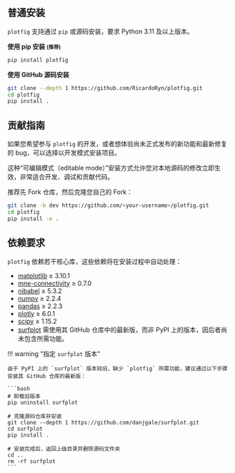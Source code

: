## 普通安装

`plotfig` 支持通过 `pip` 或源码安装，要求 Python 3.11 及以上版本。


**使用 pip 安装 <small>(推荐)</small>**

```bash
pip install plotfig
```

**使用 GitHub 源码安装**

```bash
git clone --depth 1 https://github.com/RicardoRyn/plotfig.git
cd plotfig
pip install .
```

## 贡献指南

如果您希望参与 `plotfig` 的开发，或者想体验尚未正式发布的新功能和最新修复的 bug，可以选择以开发模式安装项目。

这种“可编辑模式（editable mode）”安装方式允许您对本地源码的修改立即生效，非常适合开发、调试和贡献代码。

推荐先 Fork 仓库，然后克隆您自己的 Fork：

```bash
git clone -b dev https://github.com/<your-username>/plotfig.git
cd plotfig
pip install -e .
```

## 依赖要求

`plotfig` 依赖若干核心库，这些依赖将在安装过程中自动处理：

- [matplotlib](https://matplotlib.org/) ≥ 3.10.1  
- [mne-connectivity](https://mne.tools/mne-connectivity/stable/index.html) ≥ 0.7.0  
- [nibabel](https://nipy.org/nibabel/) ≥ 5.3.2  
- [numpy](https://numpy.org/) ≥ 2.2.4  
- [pandas](https://pandas.pydata.org/) ≥ 2.2.3  
- [plotly](https://plotly.com/) ≥ 6.0.1  
- [scipy](https://scipy.org/) ≥ 1.15.2  
- [surfplot](https://github.com/danjgale/surfplot) 需使用其 GitHub 仓库中的最新版，而非 PyPI 上的版本，因后者尚未包含所需功能。

!!! warning "指定 `surfplot` 版本"

    由于 PyPI 上的 `surfplot` 版本较旧，缺少 `plotfig` 所需功能，建议通过以下步骤安装其 GitHub 仓库的最新版：

    ```bash
    # 卸载旧版本
    pip uninstall surfplot

    # 克隆源码仓库并安装
    git clone --depth 1 https://github.com/danjgale/surfplot.git
    cd surfplot
    pip install .

    # 安装完成后，返回上级目录并删除源码文件夹
    cd ..
    rm -rf surfplot
    ```
